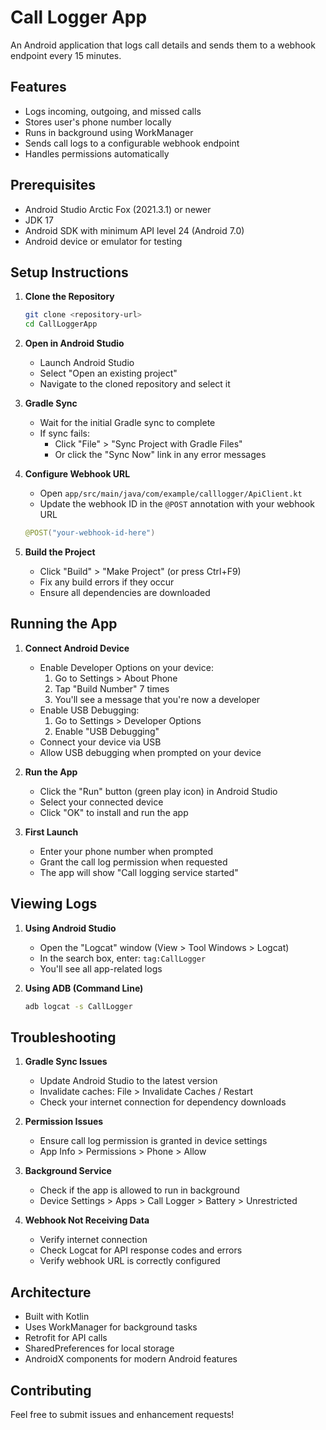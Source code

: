 # Call Logger App

An Android application that logs call details and sends them to a webhook endpoint every 15 minutes.

## Features

- Logs incoming, outgoing, and missed calls
- Stores user's phone number locally
- Runs in background using WorkManager
- Sends call logs to a configurable webhook endpoint
- Handles permissions automatically

## Prerequisites

- Android Studio Arctic Fox (2021.3.1) or newer
- JDK 17
- Android SDK with minimum API level 24 (Android 7.0)
- Android device or emulator for testing

## Setup Instructions

1. **Clone the Repository**
   ```bash
   git clone <repository-url>
   cd CallLoggerApp
   ```

2. **Open in Android Studio**
   - Launch Android Studio
   - Select "Open an existing project"
   - Navigate to the cloned repository and select it

3. **Gradle Sync**
   - Wait for the initial Gradle sync to complete
   - If sync fails:
     - Click "File" > "Sync Project with Gradle Files"
     - Or click the "Sync Now" link in any error messages

4. **Configure Webhook URL**
   - Open `app/src/main/java/com/example/calllogger/ApiClient.kt`
   - Update the webhook ID in the `@POST` annotation with your webhook URL
   ```kotlin
   @POST("your-webhook-id-here")
   ```

5. **Build the Project**
   - Click "Build" > "Make Project" (or press Ctrl+F9)
   - Fix any build errors if they occur
   - Ensure all dependencies are downloaded

## Running the App

1. **Connect Android Device**
   - Enable Developer Options on your device:
     1. Go to Settings > About Phone
     2. Tap "Build Number" 7 times
     3. You'll see a message that you're now a developer
   - Enable USB Debugging:
     1. Go to Settings > Developer Options
     2. Enable "USB Debugging"
   - Connect your device via USB
   - Allow USB debugging when prompted on your device

2. **Run the App**
   - Click the "Run" button (green play icon) in Android Studio
   - Select your connected device
   - Click "OK" to install and run the app

3. **First Launch**
   - Enter your phone number when prompted
   - Grant the call log permission when requested
   - The app will show "Call logging service started"

## Viewing Logs

1. **Using Android Studio**
   - Open the "Logcat" window (View > Tool Windows > Logcat)
   - In the search box, enter: `tag:CallLogger`
   - You'll see all app-related logs

2. **Using ADB (Command Line)**
   ```bash
   adb logcat -s CallLogger
   ```

## Troubleshooting

1. **Gradle Sync Issues**
   - Update Android Studio to the latest version
   - Invalidate caches: File > Invalidate Caches / Restart
   - Check your internet connection for dependency downloads

2. **Permission Issues**
   - Ensure call log permission is granted in device settings
   - App Info > Permissions > Phone > Allow

3. **Background Service**
   - Check if the app is allowed to run in background
   - Device Settings > Apps > Call Logger > Battery > Unrestricted

4. **Webhook Not Receiving Data**
   - Verify internet connection
   - Check Logcat for API response codes and errors
   - Verify webhook URL is correctly configured

## Architecture

- Built with Kotlin
- Uses WorkManager for background tasks
- Retrofit for API calls
- SharedPreferences for local storage
- AndroidX components for modern Android features

## Contributing

Feel free to submit issues and enhancement requests! 